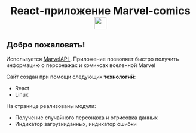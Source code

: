 <h1 align="center"> 
	React-приложение Marvel-comics
	<img src="https://github.com/blackcater/blackcater/raw/main/images/Hi.gif" height="32"/>
</h1>

## Добро пожаловать!
<p>Используется <a href='https://developer.marvel.com/docs'> MarvelAPI </a>. Приложение позволяет быстро получить информацию о персонажах и комиксах вселенной Marvel</p>
<p>Сайт создан при помощи следующих <strong>технологий</strong>:</p>
<ul>
	<li>React</li>
	<li>Linux</li>
</ul>
<p>На странице реализованы модули: </p>
<ul>
	<li>Получение случайного персонажа и отрисовка данных</li>
	<li>Индикатор загрузкиданных, индикатор ошибки</li>
</ul>
